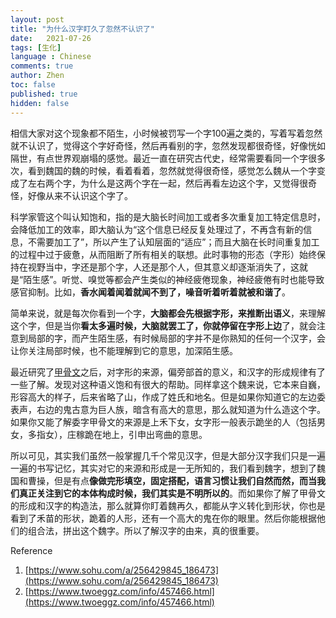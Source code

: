 ```yaml
---
layout: post
title: "为什么汉字盯久了忽然不认识了"
date:   2021-07-26
tags: [生化]
language : Chinese
comments: true
author: Zhen
toc: false
published: true
hidden: false
---
```

相信大家对这个现象都不陌生，小时候被罚写一个字100遍之类的，写着写着忽然就不认识了，觉得这个字好奇怪，然后再看别的字，忽然发现都很奇怪，好像恍如隔世，有点世界观崩塌的感觉。最近一直在研究古代史，经常需要看同一个字很多次，看到魏国的魏的时候，看着看着，忽然就觉得很奇怪，感觉怎么魏从一个字变成了左右两个字，为什么是这两个字在一起，然后再看左边这个字，又觉得很奇怪，好像从来不认识这个字了。

科学家管这个叫认知饱和，指的是大脑长时间加工或者多次重复加工特定信息时，会降低加工的效率，即大脑认为“这个信息已经反复处理过了，不再含有新的信息，不需要加工了”，所以产生了认知层面的“适应”；而且大脑在长时间重复加工的过程中过于疲惫，从而阻断了所有相关的联想。此时事物的形态（字形）始终保持在视野当中，字还是那个字，人还是那个人，但其意义却逐渐消失了，这就是“陌生感”。听觉、嗅觉等都会产生类似的神经疲倦现象，神经疲倦有时也能导致感官抑制。比如，**香水闻着闻着就闻不到了，噪音听着听着就被和谐了**。

简单来说，就是每次你看到一个字，**大脑都会先根据字形，来推断出语义**，来理解这个字，但是当你**看太多遍时候，大脑就罢工了，你就停留在字形上边**了，就会注意到局部的字，而产生陌生感，有时候局部的字并不是你熟知的任何一个汉字，会让你关注局部时候，也不能理解到它的意思，加深陌生感。

最近研究了[甲骨文](/甲骨文学习总结)之后，对字形的来源，偏旁部首的意义，和汉字的形成规律有了一些了解。发现对这种语义饱和有很大的帮助。同样拿这个魏来说，它本来自巍，形容高大的样子，后来省略了山，作成了姓氏和地名。但是如果你知道它的左边委表声，右边的鬼古意为巨人族，暗含有高大的意思，那么就知道为什么造这个字。如果你又能了解委字甲骨文的来源是上禾下女，女字形一般表示跪坐的人（包括男女，多指女），庄稼跪在地上，引申出弯曲的意思。

所以可见，其实我们虽然一般掌握几千个常见汉字，但是大部分汉字我们只是一遍一遍的书写记忆，其实对它的来源和形成是一无所知的，我们看到魏字，想到了魏国和曹操，但是有点**像做完形填空，固定搭配，语言习惯让我们自然而然，而当我们真正关注到它的本体构成时候，我们其实是不明所以的**。而如果你了解了甲骨文的形成和汉字的构造法，那么就算你盯着魏再久，都能从字义转化到形状，你也是看到了禾苗的形状，跪着的人形，还有一个高大的鬼在你的眼里。然后你能根据他们的组合法，拼出这个魏字。所以了解汉字的由来，真的很重要。


Reference
 1. [https://www.sohu.com/a/256429845_186473](https://www.sohu.com/a/256429845_186473)
 2. [https://www.twoeggz.com/info/457466.html](https://www.twoeggz.com/info/457466.html)

<!--stackedit_data:
eyJoaXN0b3J5IjpbLTY4ODc4NDk0NywtMTYyMTgwODA5MCwzMD
A0NDQwNCwtMTQxNjYxNDU3NywtOTMzNjA0MzY0LC0xODE4OTgy
MDcyLC02Nzg2OTg2Ml19
-->